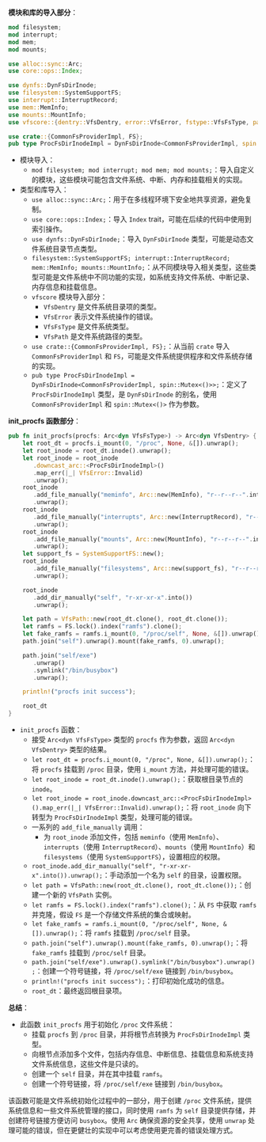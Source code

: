 **模块和库的导入部分**：
```rust
mod filesystem;
mod interrupt;
mod mem;
mod mounts;

use alloc::sync::Arc;
use core::ops::Index;

use dynfs::DynFsDirInode;
use filesystem::SystemSupportFS;
use interrupt::InterruptRecord;
use mem::MemInfo;
use mounts::MountInfo;
use vfscore::{dentry::VfsDentry, error::VfsError, fstype::VfsFsType, path::VfsPath};

use crate::{CommonFsProviderImpl, FS};
pub type ProcFsDirInodeImpl = DynFsDirInode<CommonFsProviderImpl, spin::Mutex<()>>;
```
- 模块导入：
    - `mod filesystem; mod interrupt; mod mem; mod mounts;`：导入自定义的模块，这些模块可能包含文件系统、中断、内存和挂载相关的实现。
- 类型和库导入：
    - `use alloc::sync::Arc;`：用于在多线程环境下安全地共享资源，避免复制。
    - `use core::ops::Index;`：导入 `Index` trait，可能在后续的代码中使用到索引操作。
    - `use dynfs::DynFsDirInode;`：导入 `DynFsDirInode` 类型，可能是动态文件系统目录节点类型。
    - `filesystem::SystemSupportFS; interrupt::InterruptRecord; mem::MemInfo; mounts::MountInfo;`：从不同模块导入相关类型，这些类型可能是文件系统中不同功能的实现，如系统支持文件系统、中断记录、内存信息和挂载信息。
    - `vfscore` 模块导入部分：
        - `VfsDentry` 是文件系统目录项的类型。
        - `VfsError` 表示文件系统操作的错误。
        - `VfsFsType` 是文件系统类型。
        - `VfsPath` 是文件系统路径的类型。
    - `use crate::{CommonFsProviderImpl, FS};`：从当前 `crate` 导入 `CommonFsProviderImpl` 和 `FS`，可能是文件系统提供程序和文件系统存储的实现。
    - `pub type ProcFsDirInodeImpl = DynFsDirInode<CommonFsProviderImpl, spin::Mutex<()>>;`：定义了 `ProcFsDirInodeImpl` 类型，是 `DynFsDirInode` 的别名，使用 `CommonFsProviderImpl` 和 `spin::Mutex<()>` 作为参数。


**init_procfs 函数部分**：
```rust
pub fn init_procfs(procfs: Arc<dyn VfsFsType>) -> Arc<dyn VfsDentry> {
    let root_dt = procfs.i_mount(0, "/proc", None, &[]).unwrap();
    let root_inode = root_dt.inode().unwrap();
    let root_inode = root_inode
       .downcast_arc::<ProcFsDirInodeImpl>()
       .map_err(|_| VfsError::Invalid)
       .unwrap();
    root_inode
       .add_file_manually("meminfo", Arc::new(MemInfo), "r--r--r--".into())
       .unwrap();
    root_inode
       .add_file_manually("interrupts", Arc::new(InterruptRecord), "r--r--r--".into())
       .unwrap();
    root_inode
       .add_file_manually("mounts", Arc::new(MountInfo), "r--r--r--".into())
       .unwrap();
    let support_fs = SystemSupportFS::new();
    root_inode
       .add_file_manually("filesystems", Arc::new(support_fs), "r--r--r--".into())
       .unwrap();

    root_inode
       .add_dir_manually("self", "r-xr-xr-x".into())
       .unwrap();

    let path = VfsPath::new(root_dt.clone(), root_dt.clone());
    let ramfs = FS.lock().index("ramfs").clone();
    let fake_ramfs = ramfs.i_mount(0, "/proc/self", None, &[]).unwrap();
    path.join("self").unwrap().mount(fake_ramfs, 0).unwrap();

    path.join("self/exe")
       .unwrap()
       .symlink("/bin/busybox")
       .unwrap();

    println!("procfs init success");

    root_dt
}
```
- `init_procfs` 函数：
    - 接受 `Arc<dyn VfsFsType>` 类型的 `procfs` 作为参数，返回 `Arc<dyn VfsDentry>` 类型的结果。
    - `let root_dt = procfs.i_mount(0, "/proc", None, &[]).unwrap();`：将 `procfs` 挂载到 `/proc` 目录，使用 `i_mount` 方法，并处理可能的错误。
    - `let root_inode = root_dt.inode().unwrap();`：获取根目录节点的 `inode`。
    - `let root_inode = root_inode.downcast_arc::<ProcFsDirInodeImpl>().map_err(|_| VfsError::Invalid).unwrap();`：将 `root_inode` 向下转型为 `ProcFsDirInodeImpl` 类型，处理可能的错误。
    - 一系列的 `add_file_manually` 调用：
        - 为 `root_inode` 添加文件，包括 `meminfo`（使用 `MemInfo`）、`interrupts`（使用 `InterruptRecord`）、`mounts`（使用 `MountInfo`）和 `filesystems`（使用 `SystemSupportFS`），设置相应的权限。
    - `root_inode.add_dir_manually("self", "r-xr-xr-x".into()).unwrap();`：手动添加一个名为 `self` 的目录，设置权限。
    - `let path = VfsPath::new(root_dt.clone(), root_dt.clone());`：创建一个新的 `VfsPath` 实例。
    - `let ramfs = FS.lock().index("ramfs").clone();`：从 `FS` 中获取 `ramfs` 并克隆，假设 `FS` 是一个存储文件系统的集合或映射。
    - `let fake_ramfs = ramfs.i_mount(0, "/proc/self", None, &[]).unwrap();`：将 `ramfs` 挂载到 `/proc/self` 目录。
    - `path.join("self").unwrap().mount(fake_ramfs, 0).unwrap();`：将 `fake_ramfs` 挂载到 `/proc/self` 目录。
    - `path.join("self/exe").unwrap().symlink("/bin/busybox").unwrap();`：创建一个符号链接，将 `/proc/self/exe` 链接到 `/bin/busybox`。
    - `println!("procfs init success");`：打印初始化成功的信息。
    - `root_dt`：最终返回根目录项。


**总结**：
- 此函数 `init_procfs` 用于初始化 `/proc` 文件系统：
    - 挂载 `procfs` 到 `/proc` 目录，并将根节点转换为 `ProcFsDirInodeImpl` 类型。
    - 向根节点添加多个文件，包括内存信息、中断信息、挂载信息和系统支持文件系统信息，这些文件是只读的。
    - 创建一个 `self` 目录，并在其中挂载 `ramfs`。
    - 创建一个符号链接，将 `/proc/self/exe` 链接到 `/bin/busybox`。


该函数可能是文件系统初始化过程中的一部分，用于创建 `/proc` 文件系统，提供系统信息和一些文件系统管理的接口，同时使用 `ramfs` 为 `self` 目录提供存储，并创建符号链接方便访问 `busybox`。使用 `Arc` 确保资源的安全共享，使用 `unwrap` 处理可能的错误，但在更健壮的实现中可以考虑使用更完善的错误处理方式。